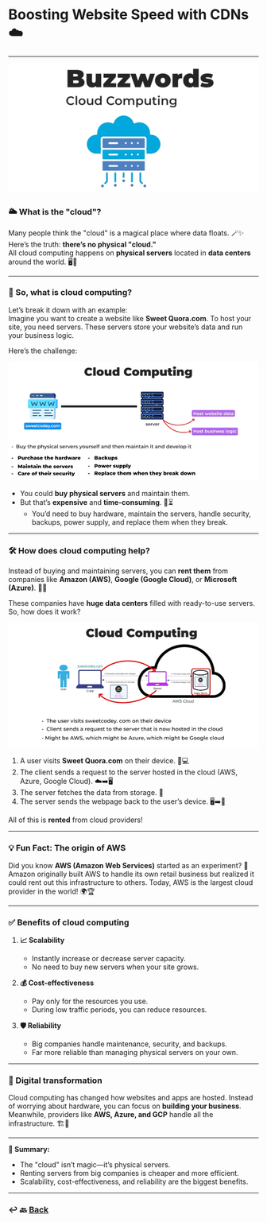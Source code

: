 # Boosting Website Speed with CDNs ☁️

---

![01.png](img/01.png)

### **🌥️ What is the "cloud"?**

Many people think the "cloud" is a magical place where data floats. 🪄✨  
Here’s the truth: **there’s no physical "cloud."**  
All cloud computing happens on **physical servers** located in **data centers** around the world. 🖥️🏢

---

### **🤔 So, what is cloud computing?**

Let’s break it down with an example:  
Imagine you want to create a website like **Sweet Quora.com**. To host your site, you need servers. These servers store your website’s data and run your business logic.

Here’s the challenge:

![02.png](img/02.png)

- You could **buy physical servers** and maintain them.
- But that’s **expensive** and **time-consuming**. 💸⏳
    - You’d need to buy hardware, maintain the servers, handle security, backups, power supply, and replace them when they break.

---

### **🛠️ How does cloud computing help?**

Instead of buying and maintaining servers, you can **rent them** from companies like **Amazon (AWS)**, **Google (Google Cloud)**, or **Microsoft (Azure)**. 🏢🔧

These companies have **huge data centers** filled with ready-to-use servers. So, how does it work?

![03.png](img/03.png)

1. A user visits **Sweet Quora.com** on their device. 📱💻
2. The client sends a request to the server hosted in the cloud (AWS, Azure, Google Cloud). ☁️➡️🖥️
3. The server fetches the data from storage. 📂
4. The server sends the webpage back to the user’s device. 🖥️➡️📱

All of this is **rented** from cloud providers!

---

### **💡 Fun Fact: The origin of AWS**

Did you know **AWS (Amazon Web Services)** started as an experiment? 🧪  
Amazon originally built AWS to handle its own retail business but realized it could rent out this infrastructure to others. Today, AWS is the largest cloud provider in the world! 🌍🏆

---

### **✅ Benefits of cloud computing**

1. **📈 Scalability**
    - Instantly increase or decrease server capacity.
    - No need to buy new servers when your site grows.

2. **💰 Cost-effectiveness**
    - Pay only for the resources you use.
    - During low traffic periods, you can reduce resources.

3. **🛡️ Reliability**
    - Big companies handle maintenance, security, and backups.
    - Far more reliable than managing physical servers on your own.

---

### **🚀 Digital transformation**

Cloud computing has changed how websites and apps are hosted. Instead of worrying about hardware, you can focus on **building your business**. Meanwhile, providers like **AWS, Azure, and GCP** handle all the infrastructure. 🏗️👷

--- 

**📌 Summary:**
- The "cloud" isn’t magic—it’s physical servers.
- Renting servers from big companies is cheaper and more efficient.
- Scalability, cost-effectiveness, and reliability are the biggest benefits.

---
### ↩️ 🔙 [Back](../README.md)